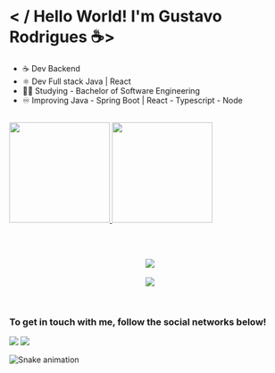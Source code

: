 # < / Hello World! I'm Gustavo Rodrigues ☕>
<ul>
  <li> ☕ Dev Backend </li>
  <li> ⚛️ Dev Full stack Java | React</li>
  <li> 🧑‍💻 Studying - Bachelor of Software Engineering</li>
  <li> ♾️ Improving Java - Spring Boot | React - Typescript - Node</li>
</ul>

<br>

<div>
  <a href="https://github.com/Rodrigues-Gustavo">
  <img height="180em" src="https://github-readme-stats.vercel.app/api?username=Rodrigues-Gustavo&show_icons=true&theme=tokyonight&include_all_commits=true&count_private=true"/>
  <img height="180em" src="https://github-readme-stats.vercel.app/api/top-langs/?username=Rodrigues-Gustavo&layout=compact&langs_count=6&theme=tokyonight"/>
</div>
  
   <br> <br>
  
<p align="center">
   <a href="https://skillicons.dev">
     <img src="https://skillicons.dev/icons?i=react,java"/>
      <br/><br/>
     <img src="https://skillicons.dev/icons?i=spring,nodejs,ts,js,styledcomponents,css,html,git"/>
   </a>
 </p>
 
 <br>
 
  ### To get in touch with me, follow the social networks below!
 
<div> 
  <a href = "https://gustavorr001@gmail.com"><img src="https://img.shields.io/badge/-Gmail-%23333?style=for-the-badge&logo=gmail&logoColor=white" target="_blank"></a>
  <a href="https://www.linkedin.com/in/gusta-rodrigues" target="_blank"><img src="https://img.shields.io/badge/-LinkedIn-%230077B5?style=for-the-badge&logo=linkedin&logoColor=white" target="_blank"></a> 
 
  ![Snake animation](https://github.com/Rodrigues-Gustavo/Rodrigues-Gustavo/blob/output/github-contribution-grid-snake.svg)

</div>
